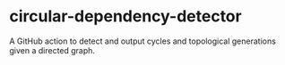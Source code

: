 #  circular-dependency-detector
A GitHub action to detect and output cycles and topological generations given a directed graph.

